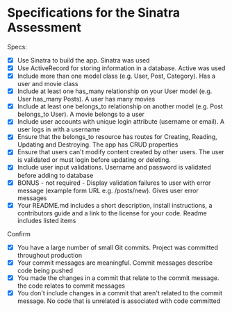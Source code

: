 # Specifications for the Sinatra Assessment

Specs:
- [x] Use Sinatra to build the app. Sinatra was used
- [x] Use ActiveRecord for storing information in a database. Active was used
- [x] Include more than one model class (e.g. User, Post, Category). Has a user and movie class
- [x] Include at least one has_many relationship on your User model (e.g. User has_many Posts). A user has many movies
- [x] Include at least one belongs_to relationship on another model (e.g. Post belongs_to User). A movie belongs to a user
- [x] Include user accounts with unique login attribute (username or email). A user logs in with a username
- [x] Ensure that the belongs_to resource has routes for Creating, Reading, Updating and Destroying. The app has CRUD properties
- [x] Ensure that users can't modify content created by other users. The user is validated or must login before updating or deleting.
- [x] Include user input validations. Username and password is validated before adding to database
- [x] BONUS - not required - Display validation failures to user with error message (example form URL e.g. /posts/new). Gives user error messages 
- [x] Your README.md includes a short description, install instructions, a contributors guide and a link to the license for your code. Readme includes listed items 

Confirm
- [x] You have a large number of small Git commits. Project was committed throughout production
- [x] Your commit messages are meaningful. Commit messages describe code being pushed
- [x] You made the changes in a commit that relate to the commit message. the code relates to commit messages 
- [x] You don't include changes in a commit that aren't related to the commit message. No code that is unrelated is associated with code committed